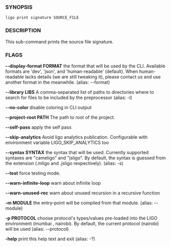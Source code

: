 
### SYNOPSIS
```
ligo print signature SOURCE_FILE
```

### DESCRIPTION
This sub-command prints the source file signature.

### FLAGS
**--display-format FORMAT**
the format that will be used by the CLI. Available formats are 'dev', 'json', and 'human-readable' (default). When human-readable lacks details (we are still tweaking it), please contact us and use another format in the meanwhile. (alias: --format)

**--library LIBS**
A comma-separated list of paths to directories where to search for files to be included by the preprocessor (alias: -l)

**--no-color**
disable coloring in CLI output

**--project-root PATH**
The path to root of the project.

**--self-pass**
apply the self pass

**--skip-analytics**
Avoid ligo analytics publication. Configurable with environment variable LIGO_SKIP_ANALYTICS too

**--syntax SYNTAX**
the syntax that will be used. Currently supported syntaxes are "cameligo" and "jsligo". By default, the syntax is guessed from the extension (.mligo and .jsligo respectively). (alias: -s)

**--test**
force testing mode.

**--warn-infinite-loop**
warn about infinite loop

**--warn-unused-rec**
warn about unused recursion in a recursive function

**-m MODULE**
the entry-point will be compiled from that module. (alias: --module)

**-p PROTOCOL**
choose protocol's types/values pre-loaded into the LIGO environment (mumbai , nairobi). By default, the current protocol (nairobi) will be used (alias: --protocol)

**-help**
print this help text and exit (alias: -?)


